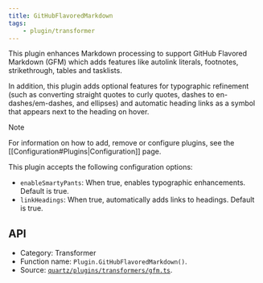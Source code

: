```yaml
---
title: GitHubFlavoredMarkdown
tags:
    - plugin/transformer
---
```


This plugin enhances Markdown processing to support GitHub Flavored Markdown (GFM) which adds features like autolink literals, footnotes, strikethrough, tables and tasklists.

In addition, this plugin adds optional features for typographic refinement (such as converting straight quotes to curly quotes, dashes to en-dashes/em-dashes, and ellipses) and automatic heading links as a symbol that appears next to the heading on hover.

> [!note]
> For information on how to add, remove or configure plugins, see the [[Configuration#Plugins|Configuration]] page.

This plugin accepts the following configuration options:

-   `enableSmartyPants`: When true, enables typographic enhancements. Default is true.
-   `linkHeadings`: When true, automatically adds links to headings. Default is true.

## API

-   Category: Transformer
-   Function name: `Plugin.GitHubFlavoredMarkdown()`.
-   Source: [`quartz/plugins/transformers/gfm.ts`](https://github.com/jackyzha0/quartz/blob/v4/quartz/plugins/transformers/gfm.ts).
